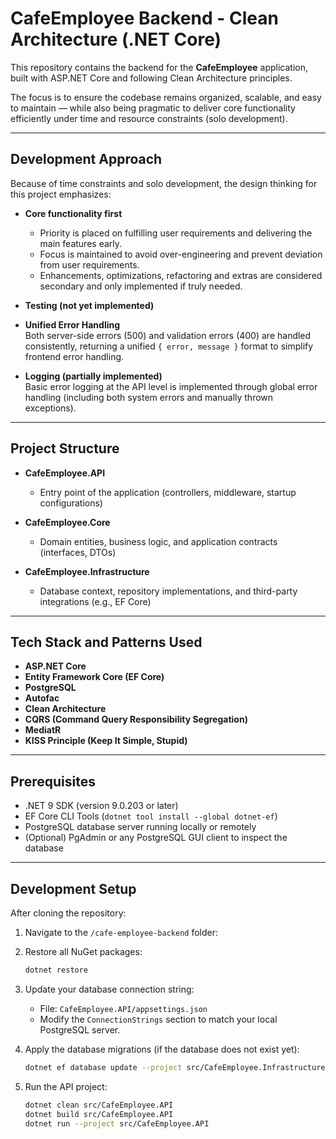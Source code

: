 # CafeEmployee Backend - Clean Architecture (.NET Core)

This repository contains the backend for the **CafeEmployee** application, built with ASP.NET Core and following Clean Architecture principles.

The focus is to ensure the codebase remains organized, scalable, and easy to maintain — while also being pragmatic to deliver core functionality efficiently under time and resource constraints (solo development).

---

## Development Approach

Because of time constraints and solo development, the design thinking for this project emphasizes:

- **Core functionality first**  
  - Priority is placed on fulfilling user requirements and delivering the main features early.  
  - Focus is maintained to avoid over-engineering and prevent deviation from user requirements.  
  - Enhancements, optimizations, refactoring and extras are considered secondary and only implemented if truly needed.

- **Testing (not yet implemented)**  

- **Unified Error Handling**  
  Both server-side errors (500) and validation errors (400) are handled consistently, returning a unified `{ error, message }` format to simplify frontend error handling.

- **Logging (partially implemented)**  
  Basic error logging at the API level is implemented through global error handling (including both system errors and manually thrown exceptions).  

---

## Project Structure

- **CafeEmployee.API**  
  - Entry point of the application (controllers, middleware, startup configurations)

- **CafeEmployee.Core**  
  - Domain entities, business logic, and application contracts (interfaces, DTOs)

- **CafeEmployee.Infrastructure**  
  - Database context, repository implementations, and third-party integrations (e.g., EF Core)

---

## Tech Stack and Patterns Used

- **ASP.NET Core** 
- **Entity Framework Core (EF Core)** 
- **PostgreSQL** 
- **Autofac** 
- **Clean Architecture** 
- **CQRS (Command Query Responsibility Segregation)** 
- **MediatR** 
- **KISS Principle (Keep It Simple, Stupid)** 

---

## Prerequisites

- .NET 9 SDK (version 9.0.203 or later)
- EF Core CLI Tools (`dotnet tool install --global dotnet-ef`)
- PostgreSQL database server running locally or remotely
- (Optional) PgAdmin or any PostgreSQL GUI client to inspect the database

---

## Development Setup

After cloning the repository:

1. Navigate to the `/cafe-employee-backend` folder:
   

2. Restore all NuGet packages:
    ```bash
    dotnet restore
    ```
  
3. Update your database connection string:
    - File: `CafeEmployee.API/appsettings.json`
    - Modify the `ConnectionStrings` section to match your local PostgreSQL server.

4. Apply the database migrations (if the database does not exist yet):
    ```bash
    dotnet ef database update --project src/CafeEmployee.Infrastructure --startup-project src/CafeEmployee.API
    ```

5. Run the API project:
    ```bash
    dotnet clean src/CafeEmployee.API
    dotnet build src/CafeEmployee.API
    dotnet run --project src/CafeEmployee.API
    ```


